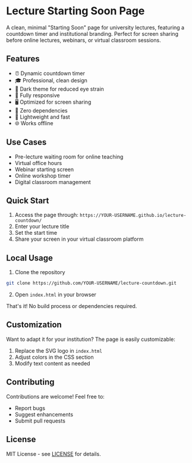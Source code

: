 # Lecture Starting Soon Page

A clean, minimal "Starting Soon" page for university lectures, featuring a countdown timer and institutional branding. Perfect for screen sharing before online lectures, webinars, or virtual classroom sessions.

## Features

- ⏰ Dynamic countdown timer
- 🎓 Professional, clean design
- 🌙 Dark theme for reduced eye strain
- 📱 Fully responsive
- 🖥️ Optimized for screen sharing
- 🚀 Zero dependencies
- 💨 Lightweight and fast
- 🌐 Works offline

## Use Cases

- Pre-lecture waiting room for online teaching
- Virtual office hours
- Webinar starting screen
- Online workshop timer
- Digital classroom management

## Quick Start

1. Access the page through: `https://YOUR-USERNAME.github.io/lecture-countdown/`
2. Enter your lecture title
3. Set the start time
4. Share your screen in your virtual classroom platform

## Local Usage

1. Clone the repository
```bash
git clone https://github.com/YOUR-USERNAME/lecture-countdown.git
```

2. Open `index.html` in your browser

That's it! No build process or dependencies required.

## Customization

Want to adapt it for your institution? The page is easily customizable:

1. Replace the SVG logo in `index.html`
2. Adjust colors in the CSS section
3. Modify text content as needed

## Contributing

Contributions are welcome! Feel free to:

- Report bugs
- Suggest enhancements
- Submit pull requests

## License

MIT License - see [LICENSE](/license.txt) for details.